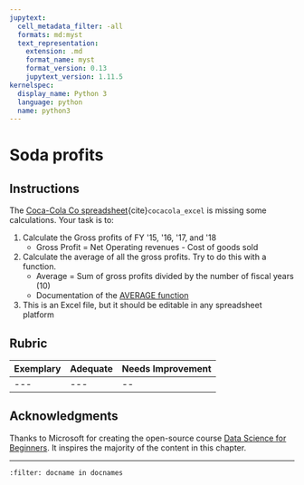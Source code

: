 ```yaml
---
jupytext:
  cell_metadata_filter: -all
  formats: md:myst
  text_representation:
    extension: .md
    format_name: myst
    format_version: 0.13
    jupytext_version: 1.11.5
kernelspec:
  display_name: Python 3
  language: python
  name: python3
---
```


# Soda profits

## Instructions

The <a href="../../data/coca-cola-co.xlsx">Coca-Cola Co spreadsheet</a>{cite}`cocacola_excel` is missing some calculations. Your task is to:

1. Calculate the Gross profits of FY '15, '16, '17, and '18
    - Gross Profit = Net Operating revenues - Cost of goods sold
2. Calculate the average of all the gross profits. Try to do this with a function.
    - Average = Sum of gross profits divided by the number of fiscal years (10)
    - Documentation of the [AVERAGE function](https://support.microsoft.com/en-us/office/average-function-047bac88-d466-426c-a32b-8f33eb960cf6)
3. This is an Excel file, but it should be editable in any spreadsheet platform

## Rubric

Exemplary | Adequate | Needs Improvement
--- | --- | --
--- | --- | --

## Acknowledgments

Thanks to Microsoft for creating the open-source course [Data Science for Beginners](https://github.com/microsoft/Data-Science-For-Beginners). It inspires the majority of the content in this chapter.

---

```{bibliography}
:filter: docname in docnames
```
